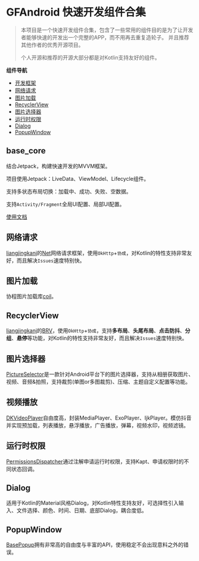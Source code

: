 # GFAndroid 快速开发组件合集

> 本项目是一个快速开发组件合集，包含了一些常用的组件目的是为了让开发者能够快速的开发出一个完整的APP，而不用再去重复造轮子。
> 并且推荐其他作者的优秀开源项目。
>
> 个人开源和推荐的开源大部分都是对Kotlin支持友好的组件。



**组件导航**

* [开发框架](#base_core)
* [网络请求](#网络请求)
* [图片加载](#图片加载)
* [RecyclerView](RecyclerView)
* [图片选择器](#图片选择器)
* [运行时权限](#运行时权限)
* [Dialog](#Dialog)
* [PopupWindow](PopupWindow)

## base_core

结合Jetpack，构建快速开发的MVVM框架。

项目使用Jetpack：LiveData、ViewModel、Lifecycle组件。

支持多状态布局切换：加载中、成功、失败、空数据。

支持`Activity/Fragment`全局UI配置、局部UI配置。

[使用文档](https://chen-xi-g.github.io/)

## 网络请求

[liangjingkanj](https://github.com/liangjingkanji)的[Net](https://github.com/liangjingkanji/Net)网络请求框架，使用`OkHttp`+`协成`，对Kotlin的特性支持非常友好，而且解决`Issues`速度特别快。

## 图片加载

协程图片加载库[coil](https://github.com/coil-kt/coil)。

## RecyclerView

[liangjingkanj](https://github.com/liangjingkanji)的[BRV](https://github.com/liangjingkanji/BRV)，使用`OkHttp`+`协成`，支持**多布局**、**头尾布局**、**点击防抖**、**分组**、**悬停**等功能，对Kotlin的特性支持非常友好，而且解决`Issues`速度特别快。

## 图片选择器

[PictureSelector](https://github.com/LuckSiege/PictureSelector)是一款针对Android平台下的图片选择器，支持从相册获取图片、视频、音频&拍照，支持裁剪(单图or多图裁剪)、压缩、主题自定义配置等功能。

## 视频播放

[DKVideoPlayer](https://github.com/Doikki/DKVideoPlayer)自由度高，封装MediaPlayer、ExoPlayer、IjkPlayer。模仿抖音并实现预加载，列表播放，悬浮播放，广告播放，弹幕，视频水印，视频滤镜。

## 运行时权限

[PermissionsDispatcher](https://github.com/permissions-dispatcher/PermissionsDispatcher)通过注解申请运行时权限，支持Kapt、申请权限时的不同状态回调。

## Dialog

适用于Kotlin的Material风格Dialog，对Kotlin特性支持友好，可选择性引入输入、文件选择、颜色、时间、日期、底部Dialog，耦合度低。

## PopupWindow

[BasePopup](https://github.com/razerdp/BasePopup)拥有非常高的自由度与丰富的API，使用稳定不会出现意料之外的错误。